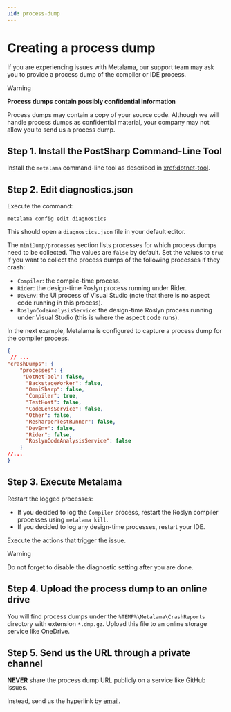 ```yaml
---
uid: process-dump
---
```


# Creating a process dump

If you are experiencing issues with Metalama, our support team may ask you to provide a process dump of the compiler or IDE process.

> [!WARNING]
> **Process dumps contain possibly confidential information**
>
> Process dumps may contain a copy of your source code. Although we will handle process dumps as confidential material, your company may not allow you to send us a process dump.

## Step 1. Install the PostSharp Command-Line Tool
Install the `metalama` command-line tool as described in <xref:dotnet-tool>.

## Step 2. Edit diagnostics.json

Execute the command:

```
metalama config edit diagnostics
```

This should open a `diagnostics.json` file in your default editor.

The `miniDump/processes` section lists processes for which process dumps need to be collected. The values are `false` by default. Set the values to `true` if you want to collect the process dumps of the following processes if they crash:

* `Compiler`: the compile-time process.
* `Rider`: the design-time Roslyn process running under Rider.
* `DevEnv`: the UI process of Visual Studio (note that there is no aspect code running in this process).
* `RoslynCodeAnalysisService`: the design-time Roslyn process running under Visual Studio (this is where the aspect code runs).

In the next example, Metalama is configured to capture a process dump for the compiler process.


```json
{
 // ...
"crashDumps": {
    "processes": {
     "DotNetTool": false,
      "BackstageWorker": false,
      "OmniSharp": false,
      "Compiler": true,
      "TestHost": false,
      "CodeLensService": false,
      "Other": false,
      "ResharperTestRunner": false,
      "DevEnv": false,
      "Rider": false,
      "RoslynCodeAnalysisService": false
    }
//...
}

```

## Step 3. Execute Metalama

Restart the logged processes:

 * If you decided to log the `Compiler` process, restart the Roslyn compiler processes using `metalama kill`.
 * If you decided to log any design-time processes, restart your IDE.

Execute the actions that trigger the issue.

> [!WARNING]
> Do not forget to disable the diagnostic setting after you are done.

## Step 4. Upload the process dump to an online drive

You will find process dumps under the `%TEMP%\Metalama\CrashReports` directory with extension `*.dmp.gz`.
Upload this file to an online storage service like OneDrive.

## Step 5. Send us the URL through a private channel

**NEVER** share the process dump URL publicly on a service like GitHub Issues.

Instead, send us the hyperlink by [email](mailto:hello@postsharp.net).

